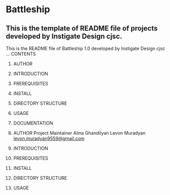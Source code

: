 # Battleship


This is the template of README file of projects developed by Instigate Design cjsc.
-------------------------------------------------------------------------------
This is the README file of Battleship 1.0 developed by Instigate Design cjsc ...
CONTENTS
1. AUTHOR
2. INTRODUCTION
3. PREREQUISITES
4. INSTALL
5. DIRECTORY STRUCTURE
6. USAGE
7. DOCUMENTATION


1. AUTHOR
Project Maintainer Alina Ghandilyan
Levon Muradyan
levon.muradyan9559@gmail.com

2. INTRODUCTION
3. PREREQUISITES
4. INSTALL
5. DIRECTORY STRUCTURE
6. USAGE
